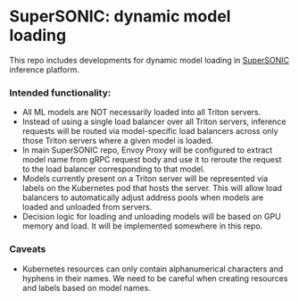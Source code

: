 # SuperSONIC: dynamic model loading

This repo includes developments for dynamic model loading in [SuperSONIC](https://github.com/fastmachinelearning/SuperSONIC) inference platform.

### Intended functionality:
- All ML models are NOT necessarily loaded into all Triton servers.
- Instead of using a single load balancer over all Triton servers, inference requests will be routed via model-specific load balancers across only those Triton servers where a given model is loaded.
- In main SuperSONIC repo, Envoy Proxy will be configured to extract model name from gRPC request body and use it to reroute the request to the load balancer corresponding to that model.
- Models currently present on a Triton server will be represented via labels on the Kubernetes pod that hosts the server. This will allow load balancers to automatically adjust address pools when models are loaded and unloaded from servers.
- Decision logic for loading and unloading models will be based on GPU memory and load. It will be implemented somewhere in this repo.

### Caveats

- Kubernetes resources can only contain alphanumerical characters and hyphens in their names. We need to be careful when creating resources and labels based on model names.
